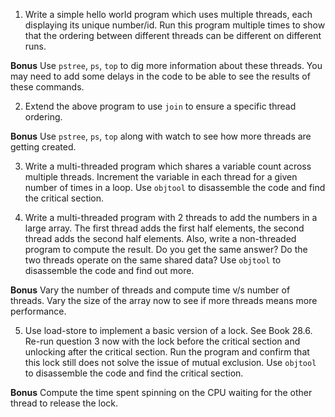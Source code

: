 1. Write a simple hello world program which uses multiple threads, each displaying its unique number/id. Run this program multiple times to show that the ordering between different threads can be different on different runs.

**Bonus** Use `pstree`, `ps`, `top` to dig more information about these threads. You may need to add some delays in the code to be able to see the results of these commands.

2. Extend the above program to use `join` to ensure a specific thread ordering.

**Bonus** Use `pstree`, `ps`, `top` along with watch to see how more threads are getting created.

3. Write a multi-threaded program which shares a variable count across multiple threads. Increment the variable in each thread for a given number of times in a loop. Use `objtool` to disassemble the code and find the critical section.

4. Write a multi-threaded program with 2 threads to add the numbers in a large array. The first thread adds the first half elements, the second thread adds the second half elements. Also, write a non-threaded program to compute the result. Do you get the same answer? Do the two threads operate on the same shared data? Use `objtool` to disassemble the code and find out more.

**Bonus** Vary the number of threads and compute time v/s number of threads. Vary the size of the array now to see if more threads means more performance.

5. Use load-store to implement a basic version of a lock. See Book 28.6. Re-run question 3 now with the lock before the critical section and unlocking after the critical section. Run the program and confirm that this lock still does not solve the issue of mutual exclusion. Use `objtool` to disassemble the code and find the critical section.

**Bonus** Compute the time spent spinning on the CPU waiting for the other thread to release the lock.
